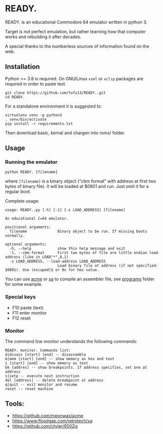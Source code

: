 # READY.

READY. is an educational Commodore 64 emulator written in python 3.

Target is not perfect emulation, but rather learning how that computer works and rebuilding it after decades.

A special thanks to the numberless sources of information found on the web.

## Installation

Python >= 3.8 is required.
On GNU/Linux `xsel` or `xclip` packages are required in order to paste text.

```shell
git clone https://github.com/tofu13/READY..git
cd READY.
```

For a standalone environment it is suggested to:

```shell
virtualenv venv -p python3
. venv/bin/activate
pip install -r requirements.txt
```

Then download basic, kernal and chargen into roms/ folder.

## Usage

### Running the emulator

```python READY. [filename]```

where ```[filename]``` is a binary object ("cbm format" with address at first two bytes of binary file). It will be
loaded at $0801 and run. Just omit it for a regular boot.

Complete usage:

```
usage: READY..py [-h] [-1] [-s LOAD_ADDRESS] [filename]

An educational C=64 emulator.

positional arguments:
  filename              Binary object to be run. If missing boots normally.

optional arguments:
  -h, --help            show this help message and exit
  -1, --cbm-format      First two bytes of file are little endian load address (like in LOAD"*",8,1)
  -s LOAD_ADDRESS, --load-address LOAD_ADDRESS
                        Load binary file at address (if not specified: $0801). Use (escaped)$ or 0x for hex value.
```

You can use [acme](https://github.com/meonwax/acme) or [xa](https://www.floodgap.com/retrotech/xa) to compile an
assembler file, see [programs](https://github.com/tofu13/READY./tree/master/programs) folder for some example.

### Special keys

- F10 paste (text)
- F11 enter monitor
- F12 reset

### Monitor

The command line monitor understands the following commands:

```
READY. monitor. Commands list:
d|disass [start] [end] -- disassemble
m|mem [start] [end] -- show memory as hex and text
i [start] [end] -- show memory as text
bk [addres] -- show breakpoints. If address specifies, set one at address 
s|setp -- execute next instruction
del [address] -- delete breakpoint at address
q|quit -- exit monitor and resume
reset -- reset machine
```

## Tools:

- https://github.com/meonwax/acme
- https://www.floodgap.com/retrotech/xa
- https://github.com/ctyler/6502js

